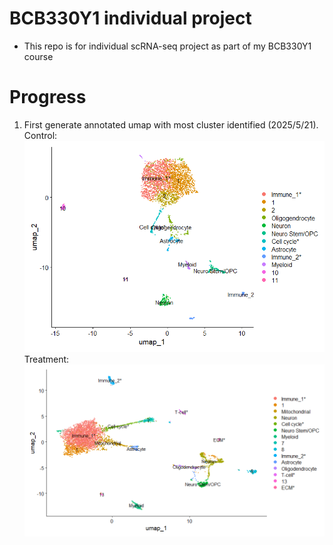 # BCB330Y1 individual project
-   This repo is for individual scRNA-seq project as part of my BCB330Y1 course

# Progress
1. First generate annotated umap with most cluster identified (2025/5/21).  
Control:  
![control](data/processed/mice_control/mice_control_annotated.png)  
Treatment:  
![treatment](data/processed/mice_treatment/mice_treatment_annotated.png)
